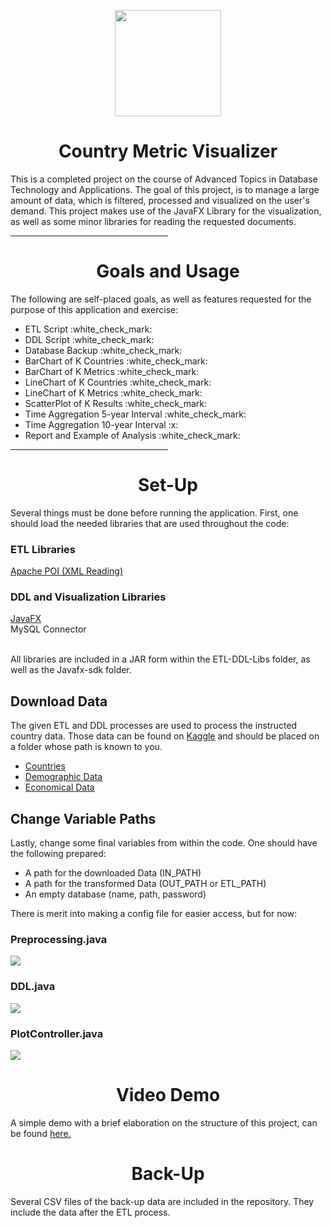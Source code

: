 <p align="center"> 
    <img height=170 src="https://cdn.discordapp.com/attachments/811721979539095563/1112397642627043429/yes.png"/> 
</p>
<h1> <div align="center">Country Metric Visualizer</div> </h1>
This is a completed project on the course of Advanced Topics in Database Technology and Applications. The goal of this project, is to manage a large amount of data, which is filtered, processed and visualized on the user's demand. This project makes use of the JavaFX Library for the visualization, as well as some minor libraries for reading the requested documents.
<hr style="width:50%;text-align:left;margin-left:0">  

<h1> <div align="center"> Goals and Usage </div> </h1>
The following are self-placed goals, as well as features requested for the purpose of this application and exercise:
<ul>
  <li> ETL Script :white_check_mark: </li>
  <li> DDL Script :white_check_mark: </li>
  <li> Database Backup :white_check_mark: </li>
  
  <li> BarChart of K Countries :white_check_mark: </li> 
  <li> BarChart of K Metrics :white_check_mark: </li>
  <li> LineChart of K Countries :white_check_mark: </li>
  <li> LineChart of K Metrics :white_check_mark: </li>
  <li> ScatterPlot of K Results :white_check_mark: </li>
  <li> Time Aggregation 5-year Interval :white_check_mark: </li>
  <li> Time Aggregation 10-year Interval :x: </li>
  
  <li> Report and Example of Analysis :white_check_mark: </li>
</ul>

<hr style="width:50%;text-align:left;margin-left:0">  
<h1> <div align="center"> Set-Up </div> </h1>
Several things must be done before running the application. First, one should load the needed libraries that are used throughout the code:

<h3> ETL Libraries </h3>
<a href="https://poi.apache.org/">Apache POI (XML Reading)</a>

<h3> DDL and Visualization Libraries </h3>
<a href="https://openjfx.io/">JavaFX</a><br>
MySQL Connector <br><br>

All libraries are included in a JAR form within the ETL-DDL-Libs folder, as well as the Javafx-sdk folder.

<h2> Download Data </h2>
The given ETL and DDL processes are used to process the instructed country data. Those data can be found on <a href="https://www.kaggle.com/">Kaggle</a> and should be placed on a folder whose path is known to you. <br>
<ul>
    <li> <a href="https://www.kaggle.com/datasets/sshashankrajak/countries"> Countries </a> </li>
    <li> <a href="https://www.kaggle.com/datasets/census/international-data"> Demographic Data </a> </li>
    <li> <a href="https://www.kaggle.com/datasets/frankmollard/income-by-country"> Economical Data </a> </li>
</ul>

<h2> Change Variable Paths </h2>
Lastly, change some final variables from within the code. One should have the following prepared:
<ul>
    <li> A path for the downloaded Data (IN_PATH) </li>
    <li> A path for the transformed Data (OUT_PATH or ETL_PATH) </li>
    <li> An empty database (name, path, password) </li>
</ul>
There is merit into making a config file for easier access, but for now:
<h3> Preprocessing.java </h3>
<p> 
    <img src="https://cdn.discordapp.com/attachments/473464812920373250/1112406421921874040/image.png"/> 
</p>

<h3> DDL.java </h3>
<p> 
    <img src="https://cdn.discordapp.com/attachments/473464812920373250/1112406565178318878/image.png"/> 
</p>

<h3> PlotController.java </h3>
<p> 
    <img src="https://cdn.discordapp.com/attachments/473464812920373250/1112406689845624872/image.png"/> 
</p>

<h1> <div align="center"> Video Demo </div> </h1>
A simple demo with a brief elaboration on the structure of this project, can be found <a href="https://www.youtube.com/watch?v=cohh_WfydZo">here.</a>

<h1> <div align="center"> Back-Up </div> </h1>
Several CSV files of the back-up data are included in the repository. They include the data after the ETL process.
